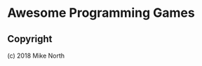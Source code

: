 # Awesome Programming Games

<!-- 🚨 READ THIS FIRST 🚨

  Please do not edit this file directly. It is automatically generated from
  ./index.js

-->

<!-- BEGIN_LIST -->

<!-- END_LIST -->

## Copyright

(c) 2018 Mike North

